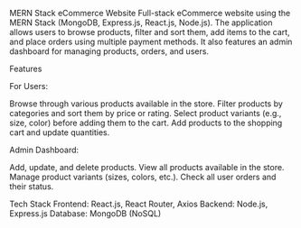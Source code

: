 MERN Stack eCommerce Website
Full-stack eCommerce website using the MERN Stack (MongoDB, Express.js, React.js, Node.js). The application allows users to browse products, filter and sort them, add items to the cart, and place orders using multiple payment methods. It also features an admin dashboard for managing products, orders, and users.

Features

For Users:

Browse through various products available in the store.
Filter products by categories and sort them by price or rating.
Select product variants (e.g., size, color) before adding them to the cart.
Add products to the shopping cart and update quantities.

Admin Dashboard:

Add, update, and delete products.
View all products available in the store.
Manage product variants (sizes, colors, etc.).
Check all user orders and their status.

Tech Stack
Frontend: React.js, React Router, Axios
Backend: Node.js, Express.js
Database: MongoDB (NoSQL)
